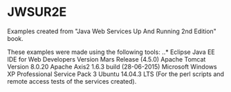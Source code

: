 # JWSUR2E
Examples created from "Java Web Services Up And Running 2nd Edition" book.

These examples were made using the following tools:
..* Eclipse Java EE IDE for Web Developers Version Mars Release (4.5.0)
Apache Tomcat Version 8.0.20
Apache Axis2 1.6.3 build (28-06-2015)
Microsoft Windows XP Professional Service Pack 3
Ubuntu 14.04.3 LTS (For the perl scripts and remote access tests of the services created).

